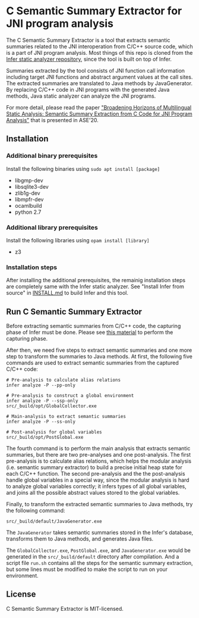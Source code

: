 # C Semantic Summary Extractor for JNI program analysis 

The C Semantic Summary Extractor is a tool that extracts semantic summaries related to the JNI interoperation from C/C++ source code, which is a part of JNI program analysis. Most things of this repo is cloned from the [Infer static analyzer repository](https://github.com/facebook/infer), since the tool is built on top of Infer.

Summaries extracted by the tool consists of JNI function call information including target JNI functions and abstract argument values at the call sites. The extracted summaries are translated to Java methods by JavaGenerator. By replacing C/C++ code in JNI programs with the generated Java methods, Java static analyzer can analyze the JNI programs. 

For more detail, please read the paper ["Broadening Horizons of Multilingual Static Analysis: Semantic Summary Extraction from C Code for JNI Program Analysis"](https://ieeexplore.ieee.org/abstract/document/9286029) that is presented in ASE'20.

## Installation

### Additional binary prerequisites
Install the following binaries using ```sudo apt install [package]```
- libgmp-dev 
- libsqlite3-dev 
- zlib1g-dev 
- libmpfr-dev
- ocamlbuild
- python 2.7

### Additional library prerequisites
Install the following libraries using ```opam install [library]```
- z3

### Installation steps
After installing the additional prerequisites, the remainig installation steps are completely same with the Infer static analyzer. See "Install Infer from source" in [INSTALL.md](https://github.com/facebook/infer/blob/master/INSTALL.md) to build Infer and this tool.

## Run C Semantic Summary Extractor
Before extracting semantic summaries from C/C++ code, the capturing phase of Infer must be done. Please see [this material](https://fbinfer.com/docs/infer-workflow) to perform the capturing phase.

After then, we need five steps to extract semantic summaries and one more step to transform the summaries to Java methods. At first, the following five commands are used to extract semantic summaries from the captured C/C++ code:

```
# Pre-analysis to calculate alias relations
infer analyze -P --pp-only

# Pre-analysis to construct a global environment 
infer analyze -P --ssp-only
src/_build/opt/GlobalCollector.exe

# Main-analysis to extract semantic summaries
infer analyze -P --ss-only

# Post-analysis for global variables
src/_build/opt/PostGlobal.exe
```
The fourth command is to perform the main analysis that extracts semantic summaries, but there are two pre-analyses and one post-analysis. The first pre-analysis is to calculate alias relations, which helps the modular analysis (i.e. semantic summary extractor) to build a precise initial heap state for each C/C++ function. The second pre-analysis and the the post-analysis handle global variables in a special way, since the modular analysis is hard to analyze global variables correctly; it infers types of all global variables, and joins all the possible abstract values stored to the global variables. 

Finally, to transform the extracted semantic summaries to Java methods, try the following command:
```
src/_build/default/JavaGenerator.exe
```
The ```JavaGenerator``` takes semantic summaries stored in the Infer's database, transforms them to Java methods, and generates Java files. 

The ```GlobalCollector.exe```, ```PostGlobal.exe```, and ```JavaGenerator.exe``` would be generated in the ```src/_build/default``` directory after compilation. And a script file ```run.sh``` contains all the steps for the semantic summary extraction, but some lines must be modified to make the script to run on your environment.

## License

C Semantic Summary Extractor is MIT-licensed.
